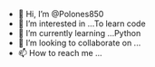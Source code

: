 - 👋 Hi, I’m @Polones850
- 👀 I’m interested in ...To learn code
- 🌱 I’m currently learning ...Python
- 💞️ I’m looking to collaborate on ...
- 📫 How to reach me ...

<!---
Polones850/Polones850 is a ✨ special ✨ repository because its `README.md` (this file) appears on your GitHub profile.
You can click the Preview link to take a look at your changes.
--->
